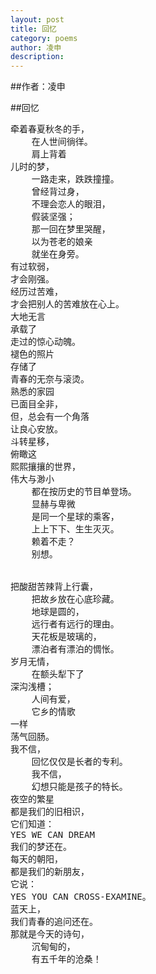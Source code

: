 ```yaml
---
layout: post
title: 回忆
category: poems
author: 凌申
description: 
---
```

##作者：凌申

##回忆

<pre>
牵着春夏秋冬的手，
    在人世间徜徉。
    肩上背着
儿时的梦，
    一路走来，跌跌撞撞。
    曾经背过身，
    不理会恋人的眼泪，
    假装坚强；
    那一回在梦里哭醒，
    以为苍老的娘亲
    就坐在身旁。 
有过软弱，
才会刚强。
经历过苦难，
才会把别人的苦难放在心上。
大地无言
承载了
走过的惊心动魄。
褪色的照片
存储了
青春的无奈与滚烫。
熟悉的家园
已面目全非，
但，总会有一个角落
让良心安放。
斗转星移，
俯瞰这
熙熙攘攘的世界，
伟大与渺小
    都在按历史的节目单登场。
    显赫与卑微
    是同一个星球的乘客，
    上上下下、生生灭灭。
    赖着不走？
    别想。
    
    
把酸甜苦辣背上行囊，
    把故乡放在心底珍藏。
    地球是圆的，
    远行者有远行的理由。
    天花板是玻璃的，
    漂泊者有漂泊的惆怅。
岁月无情，
    在额头犁下了
深沟浅槽；
    人间有爱，
    它乡的情歌
一样
荡气回肠。
我不信，
    回忆仅仅是长者的专利。
    我不信，
    幻想只能是孩子的特长。
夜空的繁星
都是我们的旧相识，
它们知道：
YES WE CAN DREAM
我们的梦还在。
每天的朝阳，
都是我们的新朋友，
它说：
YES YOU CAN CROSS-EXAMINE。
蓝天上，
我们青春的追问还在。
那就是今天的诗句，
    沉甸甸的，
    有五千年的沧桑！
</pre>

